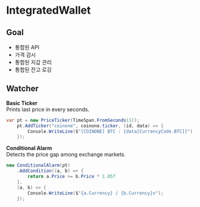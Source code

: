 IntegratedWallet
====

Goal
----
* 통합된 API
* 가격 감시
* 통합된 지갑 관리
* 통합된 잔고 로깅

Watcher
----
__Basic Ticker__<br>
Prints last price in every seconds.
```csharp
var pt = new PriceTicker(TimeSpan.FromSeconds(1));
    pt.AddTicker("coinone", coinone.ticker, (id, data) => {
        Console.WriteLine($"[COINONE] BTC : {data[CurrencyCode.BTC]}");
    });
```

__Conditional Alarm__<br>
Detects the price gap among exchange markets.
```csharp
new ConditionalAlarm(pt)
    .AddCondition((a, b) => {
        return a.Price >= b.Price * 1.05f
    },
    (a, b) => {
        Console.WriteLine($"{a.Currency} / {b.Currency}v");
    });
```